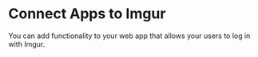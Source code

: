 # Connect Apps to Imgur
You can add functionality to your web app that allows your users to log in with Imgur.
